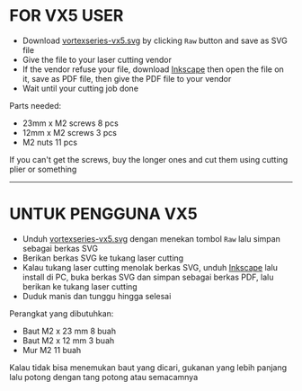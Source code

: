 # FOR VX5 USER

* Download [vortexseries-vx5.svg](https://github.com/sendz/keyboard-case/blob/master/Acrylic/60Percent/vortexseries-vx5.svg) by clicking `Raw` button and save as SVG file
* Give the file to your laser cutting vendor
* If the vendor refuse your file, download [Inkscape](https://inkscape.org/) then open the file on it, save as PDF file, then give the PDF file to your vendor
* Wait until your cutting job done

Parts needed:
* 23mm x M2 screws 8 pcs
* 12mm x M2 screws 3 pcs
* M2 nuts 11 pcs

If you can't get the screws, buy the longer ones and cut them using cutting plier or something

---

# UNTUK PENGGUNA VX5

* Unduh [vortexseries-vx5.svg](https://github.com/sendz/keyboard-case/blob/master/Acrylic/60Percent/vortexseries-vx5.svg) dengan menekan tombol `Raw` lalu simpan sebagai berkas SVG
* Berikan berkas SVG ke tukang laser cutting
* Kalau tukang laser cutting menolak berkas SVG, unduh [Inkscape](https://inkscape.org/) lalu install di PC, buka berkas SVG dan simpan sebagai berkas PDF, lalu berikan ke tukang laser cutting
* Duduk manis dan tunggu hingga selesai

Perangkat yang dibutuhkan:
* Baut M2 x 23 mm 8 buah
* Baut M2 x 12 mm 3 buah
* Mur M2 11 buah

Kalau tidak bisa menemukan baut yang dicari, gukanan yang lebih panjang lalu potong dengan tang potong atau semacamnya
